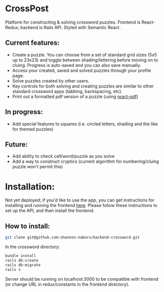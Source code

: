 # CrossPost

Platform for constructing & solving crossword puzzles.  Frontend is React-Redux; backend is Rails API.  Styled with Semantic React.

## Current features:
- Create a puzzle.  You can choose from a set of standard grid sizes (5x5 up to 23x23) and toggle between shading/lettering before moving on to cluing.  Progress is auto-saved and you can also save manually.
- Access your created, saved and solved puzzles through your profile page.
- Solve puzzles created by other users.
- Key controls for both solving and creating puzzles are similar to other standard crossword apps (tabbing, backspacing, etc).
- Print out a formatted pdf version of a puzzle (using [react-pdf](https://github.com/diegomura/react-pdf))

## In progress:
- Add special features to squares (i.e. circled letters, shading and the like for themed puzzles)

## Future:
- Add ability to check cell/word/puzzle as you solve
- Add a way to construct cryptics (current algorithm for numbering/cluing puzzle won't permit this)

# Installation:

Not yet deployed; if you'd like to use the app, you can get instructions for installing and running the frontend [here](https://github.com/shannon-nabors/backend-crossword).  Please follow these instructions to set up the API, and then install the frontend.

## How to install:

```sh
git clone git@github.com:shannon-nabors/backend-crossword.git
```
In the crossword directory:
```sh
bundle install
rails db:create
rails db:migrate
rails s
```
Server should be running on localhost:3000 to be compatible with frontend (or change URL in redux/constants in the frontend directory).

